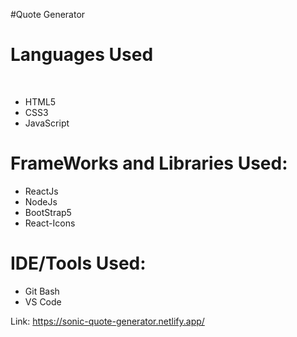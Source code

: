 #Quote Generator

<h1>Languages Used</h1><br>
<ul>
<li>HTML5</li>
<li>CSS3</li>
<li>JavaScript</li>
</ul>

<h1>FrameWorks and Libraries Used:</h1>
<ul>
<li>ReactJs</li>
<li>NodeJs</li>
<li>BootStrap5</li>
<li>React-Icons</li>
</ul>

<h1>IDE/Tools Used:</h1>
<ul>
<li>Git Bash</li>
<li>VS Code</li>
</ul>

Link: https://sonic-quote-generator.netlify.app/
